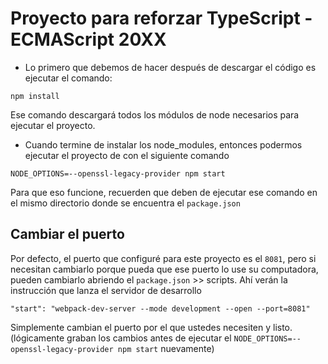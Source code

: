 # Proyecto para reforzar TypeScript - ECMAScript 20XX

* Lo primero que debemos de hacer después de descargar el código es ejecutar el comando:

```npm install```

Ese comando descargará todos los módulos de node necesarios para ejecutar el proyecto.

* Cuando termine de instalar los node_modules, entonces podermos ejecutar el proyecto de con el siguiente comando

```NODE_OPTIONS=--openssl-legacy-provider npm start```

Para que eso funcione, recuerden que deben de ejecutar ese comando en el mismo directorio donde se encuentra el ```package.json```

## Cambiar el puerto

Por defecto, el puerto que configuré para este proyecto es el ```8081```, pero si necesitan cambiarlo porque pueda que ese puerto lo use su computadora, pueden cambiarlo abriendo el ```package.json``` >> scripts. Ahí verán la instrucción que lanza el servidor de desarrollo

```"start": "webpack-dev-server --mode development --open --port=8081"```

Simplemente cambian el puerto por el que ustedes necesiten y listo. (lógicamente graban los cambios antes de ejecutar el ```NODE_OPTIONS=--openssl-legacy-provider npm start``` nuevamente)
